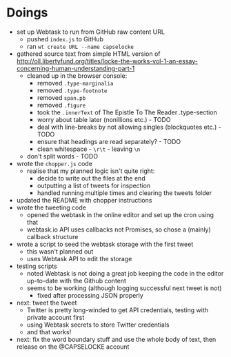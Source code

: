 # Doings

* set up Webtask to run from GitHub raw content URL
  * pushed `index.js` to GitHub
  * ran `wt create URL --name capselocke`
* gathered source text from simple HTML version of http://oll.libertyfund.org/titles/locke-the-works-vol-1-an-essay-concerning-human-understanding-part-1
  * cleaned up in the browser console:
    * removed `.type-marginalia`
    * removed `.type-footnote`
    * removed `span.pb`
    * removed `.figure`
    * took the `.innerText` of The Epistle To The Reader .type-section
    * worry about table later (nonillions etc.) - TODO
    * deal with line-breaks by not allowing singles (blockquotes etc.) - TODO
    * ensure that headings are read separately? - TODO
    * clean whitespace - `\r\t` - leaving `\n`
  * don't split words - TODO
* wrote the `chopper.js` code
  * realise that my planned logic isn't quite right:
    * decide to write out the files at the end
    * outputting a list of tweets for inspection
    * handled running multiple times and clearing the tweets folder
* updated the README with chopper instructions
* wrote the tweeting code
  * opened the webtask in the online editor and set up the cron using that
  * webtask.io API uses callbacks not Promises, so chose a (mainly) callback structure
* wrote a script to seed the webtask storage with the first tweet
  * this wasn't planned out
  * uses Webtask API to edit the storage
* testing scripts
  * noted Webtask is not doing a great job keeping the code in the editor up-to-date with the Github content
  * seems to be working (although logging successful next tweet is not)
    * fixed after processing JSON properly
* next: tweet the tweet
  * Twitter is pretty long-winded to get API credentials, testing with private account first
  * using Webtask secrets to store Twitter credentials
  * and that works!
* next: fix the word boundary stuff and use the whole body of text, then release on the @CAPSELOCKE account
